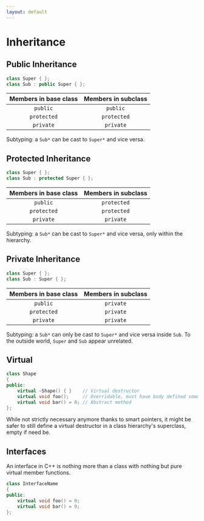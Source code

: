 ```yaml
---
layout: default
---
```

# Inheritance

## Public Inheritance

```cpp
class Super { };
class Sub : public Super { };
```

| Members in base class | Members in subclass |
|:-:|:-:|
| `public` | `public` |
| `protected` | `protected` |
| `private` | `private` |

Subtyping: a `Sub*` can be cast to `Super*` and vice versa.

## Protected Inheritance

```cpp
class Super { };
class Sub : protected Super { };
```

| Members in base class | Members in subclass |
|:-:|:-:|
| `public` | `protected` |
| `protected` | `protected` |
| `private` | `private` |

Subtyping: a `Sub*` can be cast to `Super*` and vice versa, only within the hierarchy.

## Private Inheritance

```cpp
class Super { };
class Sub : Super { };
```

| Members in base class | Members in subclass |
|:-:|:-:|
| `public` | `private` |
| `protected` | `private` |
| `private` | `private` |

Subtyping: a `Sub*` can only be cast to `Super*` and vice versa inside `Sub`.
To the outside world, `Super` and `Sub` appear unrelated.

## Virtual

```cpp
class Shape
{
public:
    virtual ~Shape() { }    // Virtual destructor
    virtual void foo();     // Overridable, must have body defined somewhere
    virtual void bar() = 0; // Abstract method
};
```

While not strictly necessary anymore thanks to smart pointers, it might be safer to
still define a virtual destructor in a class hierarchy's superclass,
empty if need be.

## Interfaces

An interface in C++ is nothing more than a class
with nothing but pure virtual member functions.

```cpp
class InterfaceName
{
public:
    virtual void foo() = 0;
    virtual void bar() = 0;
};
```
